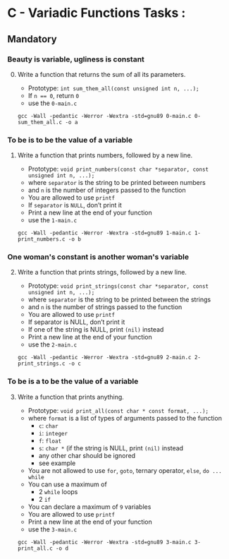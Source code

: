 # C - Variadic Functions Tasks :

 
 
 

## Mandatory





### Beauty is variable, ugliness is constant

0. Write a function that returns the sum of all its parameters.
    - Prototype: `int sum_them_all(const unsigned int n, ...);`
    - If `n == 0`, return `0`
    - use the `0-main.c`

	```{bash}
    gcc -Wall -pedantic -Werror -Wextra -std=gnu89 0-main.c 0-sum_them_all.c -o a	
    ```


### To be is to be the value of a variable

1. Write a function that prints numbers, followed by a new line.
    - Prototype: `void print_numbers(const char *separator, const unsigned int n, ...);`
    - where `separator` is the string to be printed between numbers
    - and `n` is the number of integers passed to the function
    - You are allowed to use `printf`
    - If `separator` is `NULL`, don’t print it
    - Print a new line at the end of your function
    - use the `1-main.c`

	```{bash}
    gcc -Wall -pedantic -Werror -Wextra -std=gnu89 1-main.c 1-print_numbers.c -o b	
    ```


### One woman's constant is another woman's variable

2. Write a function that prints strings, followed by a new line.
    - Prototype: `void print_strings(const char *separator, const unsigned int n, ...);`
    - where `separator` is the string to be printed between the strings
    - and `n` is the number of strings passed to the function
    - You are allowed to use `printf`
    - If separator is NULL, don’t print it
    - If one of the string is NULL, print `(nil)` instead
    - Print a new line at the end of your function
    - use the `2-main.c`

    ```{bash}
    gcc -Wall -pedantic -Werror -Wextra -std=gnu89 2-main.c 2-print_strings.c -o c    
    ```



### To be is a to be the value of a variable

3. Write a function that prints anything.
    - Prototype: `void print_all(const char * const format, ...);`
    - where `format` is a list of types of arguments passed to the function
        * `c`: `char`
        * `i`: `integer`
        * `f`: `float`
        * `s`: `char *` (if the string is NULL, print `(nil)` instead
        * any other char should be ignored
        * see example
    - You are not allowed to use `for`, `goto`, ternary operator, `else`, `do ... while`
    - You can use a maximum of
        * 2 `while` loops
        * 2 `if`
    - You can declare a maximum of `9` variables
    - You are allowed to use `printf`
    - Print a new line at the end of your function
    - use the `3-main.c`

    ```{bash}
    gcc -Wall -pedantic -Werror -Wextra -std=gnu89 3-main.c 3-print_all.c -o d    
    ```